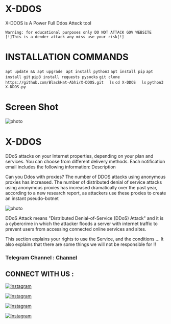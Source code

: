 # X-DDOS

X-DDOS is A Power Full Ddos Atteck tool

    Warning: for educational purposes only DO NOT ATTACK GOV WEBSITE
    [!]This is a dender attack any miss use your risk[!]
    
    
   # INSTALLATION COMMANDS


 `apt update && apt upgrade `
  `apt install python3`
  `apt install pip`
   `apt install git`
   `pip3 install requests pysocks`
    `git clone https://github.com/BlackHat-Abhi/X-DDOS.git`
  `  ls`
    `cd X-DDOS`
  `  ls`
    `python3 X-DDOS.py`


 
# Screen Shot 

![photo](https://ibb.co/PMmtKXQ)

# X-DDOS

DDoS attacks on your Internet properties, depending on your plan and services. You can choose from different delivery methods. Each notification email includes the following information: Description

Can you Ddos with proxies? The number of DDOS attacks using anonymous proxies has increased. The number of distributed denial of service attacks using anonymous proxies has increased dramatically over the past year, according to a new research report, as attackers use these proxies to create an instant pseudo-botnet

![photo](https://ibb.co/7bQwJM6)

DDoS Attack means "Distributed Denial-of-Service (DDoS) Attack" and it is a cybercrime in which the attacker floods a server with internet traffic to prevent users from accessing connected online services and sites.

This section explains your rights to use the Service, and the conditions ... It also explains that there are some things we will not be responsible for !!

### Telegram Channel : [Channel](https://t.me/BlackHat_HackerX)


## CONNECT WITH US :

[![Instagram](https://img.shields.io/badge/INSTAGRAM-FOLLOW-red?style=for-the-badge&logo=instagram)](https://instagram.com/blackhat_abhi)

[![Instagram](https://img.shields.io/badge/TELEGRAM-GROUP-red?style=for-the-badge&logo=telegram)](https://t.me/HackerX_Termux_Help)

[![Instagram](https://img.shields.io/badge/TELEGRAM-CHANNEL-red?style=for-the-badge&logo=telegram)](https://t.me/Blackhat_HackerX)

[![Instagram](https://img.shields.io/badge/WHATSAPP-JOINGROUP-red?style=for-the-badge&logo=whatsapp)](https://bit.ly/3ZdOp24)
